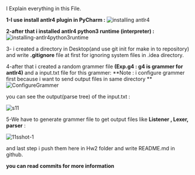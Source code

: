 I Explain everything in this File.

**1-I use install antlr4 plugin in PyCharm :**
![installing antlr4](https://github.com/NSlayerN/CompilerDesign/assets/135645486/d040d5d2-2b55-4658-b2bf-47bbd99a1d9c)

**2-after that i installed antlr4 python3 runtime (interpreter) :**
![installing-antlr4python3runtime](https://github.com/NSlayerN/CompilerDesign/assets/135645486/0c13b6fe-45e7-4f70-9b6c-f378d0f9cd29)

3- i created a directory in Desktop(and use git init for make in to repository) and write **.gitignore** file at first for ignoring system files in .idea directory.

4-after that i created a random grammer file  **(Exp.g4  : g4 is grammer for antlr4)** and a input.txt file for this grammer:
**Note : i configure grammer first because i want to send output files in same directory ** 
![ConfigureGrammer](https://github.com/NSlayerN/CompilerDesign/assets/135645486/b21b3934-b932-4b7a-aa0c-b850b8fbb978)

you can see the output(parse tree) of the input.txt :

![s11](https://github.com/NSlayerN/CompilerDesign/assets/135645486/0a0ad79a-427e-4338-baa3-059f3fc08866)


5-We have to generate grammer file to get output files like **Listener , Lexer, parser** :

![11sshot-1](https://github.com/NSlayerN/CompilerDesign/assets/135645486/4b327f54-e0ac-4465-9340-9bd7cb90db71)

and last step i push them here in Hw2 folder and write README.md in github.

**you can read commits for more information**





